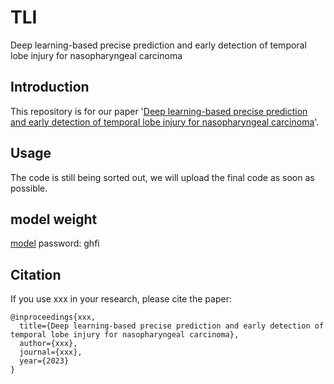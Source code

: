 # TLI
Deep learning-based precise prediction and early detection of temporal lobe injury for nasopharyngeal carcinoma

## Introduction

This repository is for our paper '[Deep learning-based precise prediction and early detection of temporal lobe injury for nasopharyngeal carcinoma](http://xxxxx.pdf)'.

## Usage
The code is still being sorted out, we will upload the final code as soon as possible.

## model weight
[model](https://pan.baidu.com/s/1XcXKjZYJ-M8Sr9pfdZ9-sw) password: ghfi


## Citation

If you use xxx in your research, please cite the paper:
    
    @inproceedings{xxx,
      title={Deep learning-based precise prediction and early detection of temporal lobe injury for nasopharyngeal carcinoma},
      author={xxx},
      journal={xxx},
      year={2023}
    }
